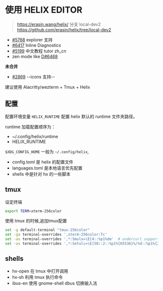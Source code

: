 使用 HELIX EDITOR
===

> https://erasin.wang/helix/
> 分支 local-dev2 <https://github.com/erasin/helix/tree/local-dev2>

- [#5768](https://github.com/helix-editor/helix/pull/5768) explorer 支持
- [#6417](https://github.com/helix-editor/helix/pull/6417) Inline Diagnostics
- [#5199](https://github.com/helix-editor/helix/pull/5199) 中文教程 tutor zh_cn
- zen mode like [D#6468](https://github.com/helix-editor/helix/discussions/6468)


**未合并**

- [#2869](https://github.com/helix-editor/helix/pull/2869) --icons 支持--


建议使用 Alacritty/wezterm + Tmux + Helix

## 配置

配置环境变量 `HELIX_RUNTIME` 配置 helix 默认的 runtime 文件夹路径。

runtime 加载配置顺序为：

- ~/.config/helix/runtime
- HELIX_RUNTIME


`$XDG_CONFIG_HOME` 一般为 `~/.config/helix`, 

- config.toml 是 helix 的配置文件
- languages.toml 是本地语言优先配置
- shells 中是针对 hx 的一些脚本

## tmux 

设定终端

```bash
export TERM=xterm-256color 
```

使用 tmux 的时候,追加tmux配置 

```bash
set -g default-terminal "tmux-256color"
set -ga terminal-overrides ',xterm-256color:Tc'
set -as terminal-overrides ',*:Smulx=\E[4::%p1%dm'  # undercurl support
set -as terminal-overrides ',*:Setulc=\E[58::2::%p1%{65536}%/%d::%p1%{256}%/%{255}%&%d::%p1%{255}%&%d%;m'  # underscore colours - needs tmux-3.0
```

## shells

- hx-open 在 tmux 中打开调用
- hx-sh 利用 tmux 执行命令
- ibus-en 使用 gnome-shell dbus 切换输入法
